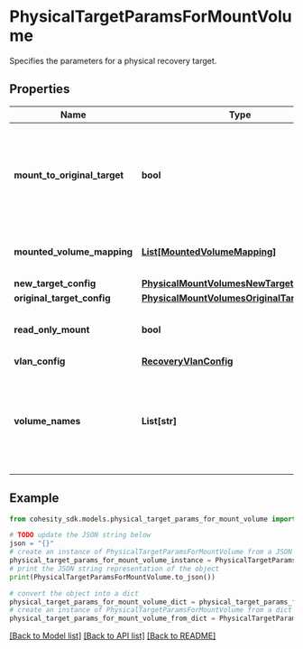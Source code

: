 # PhysicalTargetParamsForMountVolume

Specifies the parameters for a physical recovery target.

## Properties

Name | Type | Description | Notes
------------ | ------------- | ------------- | -------------
**mount_to_original_target** | **bool** | Specifies whether to mount to the original target. If true, originalTargetConfig must be specified. If false, newTargetConfig must be specified. | 
**mounted_volume_mapping** | [**List[MountedVolumeMapping]**](MountedVolumeMapping.md) | Specifies the mapping of original volumes and mounted volumes | [optional] [readonly] 
**new_target_config** | [**PhysicalMountVolumesNewTargetConfig**](PhysicalMountVolumesNewTargetConfig.md) |  | [optional] 
**original_target_config** | [**PhysicalMountVolumesOriginalTargetConfig**](PhysicalMountVolumesOriginalTargetConfig.md) |  | [optional] 
**read_only_mount** | **bool** | Specifies whether to perform a read-only mount. Default is false. | [optional] 
**vlan_config** | [**RecoveryVlanConfig**](RecoveryVlanConfig.md) |  | [optional] 
**volume_names** | **List[str]** | Specifies the names of volumes that need to be mounted. If this is not specified then all volumes that are part of the source VM will be mounted on the target VM. | [optional] 

## Example

```python
from cohesity_sdk.models.physical_target_params_for_mount_volume import PhysicalTargetParamsForMountVolume

# TODO update the JSON string below
json = "{}"
# create an instance of PhysicalTargetParamsForMountVolume from a JSON string
physical_target_params_for_mount_volume_instance = PhysicalTargetParamsForMountVolume.from_json(json)
# print the JSON string representation of the object
print(PhysicalTargetParamsForMountVolume.to_json())

# convert the object into a dict
physical_target_params_for_mount_volume_dict = physical_target_params_for_mount_volume_instance.to_dict()
# create an instance of PhysicalTargetParamsForMountVolume from a dict
physical_target_params_for_mount_volume_from_dict = PhysicalTargetParamsForMountVolume.from_dict(physical_target_params_for_mount_volume_dict)
```
[[Back to Model list]](../README.md#documentation-for-models) [[Back to API list]](../README.md#documentation-for-api-endpoints) [[Back to README]](../README.md)


